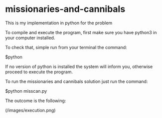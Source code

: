 # missionaries-and-cannibals
This is my implementation in python for the problem

To compile and execute the program, first make sure you have python3 in your computer installed.

To check that, simple run from your terminal the command:

$python

If no version of python is installed the system will inform you, otherwise proceed to execute the program.

To run the missionaries and cannibals solution just run the command:

$python misscan.py

The outcome is the following:

(/images/execution.png)


